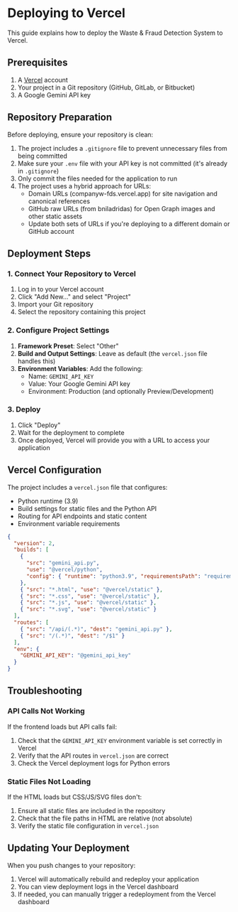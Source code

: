 # Deploying to Vercel

This guide explains how to deploy the Waste & Fraud Detection System to Vercel.

## Prerequisites

1. A [Vercel](https://vercel.com) account
2. Your project in a Git repository (GitHub, GitLab, or Bitbucket)
3. A Google Gemini API key

## Repository Preparation

Before deploying, ensure your repository is clean:

1. The project includes a `.gitignore` file to prevent unnecessary files from being committed
2. Make sure your `.env` file with your API key is not committed (it's already in `.gitignore`)
3. Only commit the files needed for the application to run
4. The project uses a hybrid approach for URLs:
   - Domain URLs (companyw-fds.vercel.app) for site navigation and canonical references
   - GitHub raw URLs (from bniladridas) for Open Graph images and other static assets
   - Update both sets of URLs if you're deploying to a different domain or GitHub account

## Deployment Steps

### 1. Connect Your Repository to Vercel

1. Log in to your Vercel account
2. Click "Add New..." and select "Project"
3. Import your Git repository
4. Select the repository containing this project

### 2. Configure Project Settings

1. **Framework Preset**: Select "Other"
2. **Build and Output Settings**: Leave as default (the `vercel.json` file handles this)
3. **Environment Variables**: Add the following:
   - Name: `GEMINI_API_KEY`
   - Value: Your Google Gemini API key
   - Environment: Production (and optionally Preview/Development)

### 3. Deploy

1. Click "Deploy"
2. Wait for the deployment to complete
3. Once deployed, Vercel will provide you with a URL to access your application

## Vercel Configuration

The project includes a `vercel.json` file that configures:

- Python runtime (3.9)
- Build settings for static files and the Python API
- Routing for API endpoints and static content
- Environment variable requirements

```json
{
  "version": 2,
  "builds": [
    {
      "src": "gemini_api.py",
      "use": "@vercel/python",
      "config": { "runtime": "python3.9", "requirementsPath": "requirements-vercel.txt" }
    },
    { "src": "*.html", "use": "@vercel/static" },
    { "src": "*.css", "use": "@vercel/static" },
    { "src": "*.js", "use": "@vercel/static" },
    { "src": "*.svg", "use": "@vercel/static" }
  ],
  "routes": [
    { "src": "/api/(.*)", "dest": "gemini_api.py" },
    { "src": "/(.*)", "dest": "/$1" }
  ],
  "env": {
    "GEMINI_API_KEY": "@gemini_api_key"
  }
}
```

## Troubleshooting

### API Calls Not Working

If the frontend loads but API calls fail:

1. Check that the `GEMINI_API_KEY` environment variable is set correctly in Vercel
2. Verify that the API routes in `vercel.json` are correct
3. Check the Vercel deployment logs for Python errors

### Static Files Not Loading

If the HTML loads but CSS/JS/SVG files don't:

1. Ensure all static files are included in the repository
2. Check that the file paths in HTML are relative (not absolute)
3. Verify the static file configuration in `vercel.json`

## Updating Your Deployment

When you push changes to your repository:

1. Vercel will automatically rebuild and redeploy your application
2. You can view deployment logs in the Vercel dashboard
3. If needed, you can manually trigger a redeployment from the Vercel dashboard
